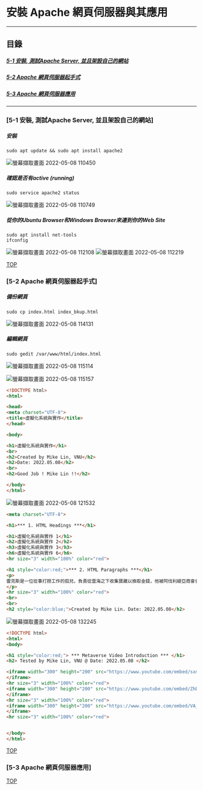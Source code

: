 # 安裝 Apache 網頁伺服器與其應用

<a name="000"/>

---
## 目錄
##### [5-1 安裝, 測試Apache Server, 並且架設自己的網站](#001)
##### [5-2 Apache 網頁伺服器起手式](#002)
##### [5-3 Apache 網頁伺服器應用](#003)
---

<a name="001"/>

### [5-1 安裝, 測試Apache Server, 並且架設自己的網站]
##### 安裝
````
sudo apt update && sudo apt install apache2
````
![螢幕擷取畫面 2022-05-08 110450](https://user-images.githubusercontent.com/89327055/167280358-adabf61f-bcdb-4a9d-be35-b4f18f1e3394.png)

##### 確認是否有active (running)
````
sudo service apache2 status
````
![螢幕擷取畫面 2022-05-08 110749](https://user-images.githubusercontent.com/89327055/167280359-147b9122-6d23-44e0-840d-6d77e4c4192c.png)

##### 從你的Ubuntu Browser和Windows Browser來連到你的Web Site
````
sudo apt install net-tools
ifconfig
````
![螢幕擷取畫面 2022-05-08 112108](https://user-images.githubusercontent.com/89327055/167280360-936b6bd8-b541-46d1-9f65-7f3c9a233e53.png)
![螢幕擷取畫面 2022-05-08 112219](https://user-images.githubusercontent.com/89327055/167280366-27288529-06b7-4e8c-adda-5ecddbffd5cb.png)



[TOP](#000)

<a name="002"/>

### [5-2 Apache 網頁伺服器起手式]
##### 備份網頁
````
sudo cp index.html index_bkup.html
````
![螢幕擷取畫面 2022-05-08 114131](https://user-images.githubusercontent.com/89327055/167281005-8ba2c380-84a1-4b47-91c7-d631d5f19c4a.png)

##### 編輯網頁
````
sudo gedit /var/www/html/index.html
````
![螢幕擷取畫面 2022-05-08 115114](https://user-images.githubusercontent.com/89327055/167281007-e7b1fc2e-1c21-475a-951e-07aba33faa28.png)

![螢幕擷取畫面 2022-05-08 115157](https://user-images.githubusercontent.com/89327055/167281009-3c6dd709-5257-42b9-9db8-e901326203ba.png)
````html
<!DOCTYPE html>
<html>

<head>
<meta charset="UTF-8">
<title>虛擬化系統與實作</title>
</head>

<body>

<h1>虛擬化系統與實作</h1>
<br>
<h2>Created by Mike Lin, VNU</h2>
<h2>Date: 2022.05.08</h2>
<br>
<h2>Good Job ! Mike Lin !!</h2>

</body>
</html>
````

![螢幕擷取畫面 2022-05-08 121532](https://user-images.githubusercontent.com/89327055/167281466-1b67ac18-3b30-4343-ab7c-8df38d8ad4af.png)
````html
<meta charset="UTF-8">

<h1>*** 1. HTML Headings ***</h1>

<h1>虛擬化系統與實作 1</h1>
<h2>虛擬化系統與實作 2</h2>
<h3>虛擬化系統與實作 3</h3>
<h6>虛擬化系統與實作 6</h6>
<hr size="3" width="100%" color="red"> 

<h1 style="color:red;">*** 2. HTML Paragraphs ***</h1>
<p>
雷克斯是一位從事打撈工作的孤兒，負責從雲海之下收集寶藏以換取金錢，他被阿伐利緹亞商會會長巴恩僱傭，協助伊拉組織成員——劍主真、滅和妮雅等人打撈一艘古船。在船里，他們找到了被稱為「天之聖杯」的傳奇神劍——焰。當雷克斯伸手想摸到焰的劍時，真用刀將他刺死。雷克斯在田野上與焰一起醒來，她透露他們是在她記憶中的老家——樂園。她要求雷克斯帶她去樂園，作為交換，她把自己的核心水晶給他一半，讓他重生。在巨神獸同伴青龍和從伊拉叛逃的妮雅的幫助下，雷克斯逃到了巨神獸古拉，但青龍受傷了，退化到了他的幼年階段。沒過多久，他們就來到了古拉的最大的城鎮托里格，與諾彭族劍主寅和他的人造神劍華相遇。一行人試圖前往世界樹，卻被海蛇裝置攔下，接著被巨神獸因維迪亞吞噬。
</p>
<hr size="3" width="100%" color="red"> 
<br>
<br>
<h2 style="color:blue;">Created by Mike Lin. Date: 2022.05.08</h2>

````
![螢幕擷取畫面 2022-05-08 132245](https://user-images.githubusercontent.com/89327055/167283156-15ef8809-7e0d-4d12-949c-421d1599c655.png)
````html
<!DOCTYPE html>
<html>
<body>

<h1 style="color:red;"> *** Metaverse Video Introduction *** </h1>
<h2> Tested by Mike Lin, VNU @ Date: 2022.05.08 </h2>

<iframe width="300" height="200" src="https://www.youtube.com/embed/sxmknoxMiHQ">
</iframe>
<hr size="3" width="100%" color="red">  
<iframe width="300" height="200" src="https://www.youtube.com/embed/ZhD0FtWSiRo">
</iframe>
<hr size="3" width="100%" color="red">  
<iframe width="300" height="200" src="https://www.youtube.com/embed/VA_c5itfcsA">
</iframe>
<hr size="3" width="100%" color="red"> 


</body>
</html>
````

[TOP](#000)


<a name="003"/>

### [5-3 Apache 網頁伺服器應用]



[TOP](#000)
